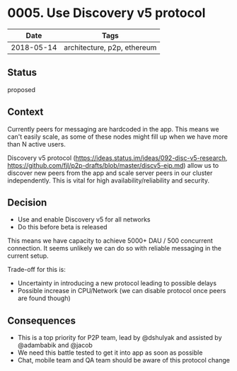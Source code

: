 # 0005. Use Discovery v5 protocol

| Date | Tags |
|---|---|
| 2018-05-14 | architecture, p2p, ethereum |


## Status

proposed

## Context

Currently peers for messaging are hardcoded in the app. This means we can't
easily scale, as some of these nodes might fill up when we have more than N
active users.

Discovery v5 protocol (https://ideas.status.im/ideas/092-disc-v5-research,
https://github.com/fjl/p2p-drafts/blob/master/discv5-eip.md) allow us to
discover new peers from the app and scale server peers in our cluster
independently. This is vital for high availability/reliability and security.

## Decision

- Use and enable Discovery v5 for all networks
- Do this before beta is released

This means we have capacity to achieve 5000+ DAU / 500 concurrent connection. It
seems unlikely we can do so with reliable messaging in the current setup.

Trade-off for this is:
- Uncertainty in introducing a new protocol leading to possible delays
- Possible increase in CPU/Network (we can disable protocol once peers are found though)

## Consequences

- This is a top priority for P2P team, lead by @dshulyak and assisted by @adambabik and @jacob
- We need this battle tested to get it into app as soon as possible
- Chat, mobile team and QA team should be aware of this protocol change
